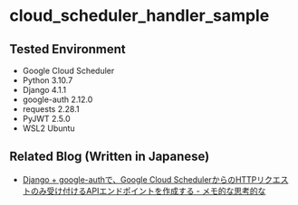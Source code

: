 # cloud_scheduler_handler_sample

## Tested Environment

- Google Cloud Scheduler
- Python 3.10.7
- Django 4.1.1
- google-auth 2.12.0
- requests 2.28.1
- PyJWT 2.5.0
- WSL2 Ubuntu

## Related Blog (Written in Japanese)

- [Django + google-authで、Google Cloud SchedulerからのHTTPリクエストのみ受け付けるAPIエンドポイントを作成する - メモ的な思考的な](https://thinkami.hatenablog.com/entry/2022/09/28/220244)